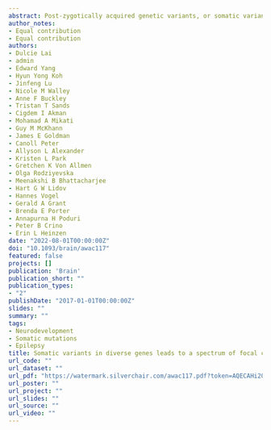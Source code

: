 ```yaml
---
abstract: Post-zygotically acquired genetic variants, or somatic variants, that arise during cortical development have emerged as important causes of focal epilepsies, particularly those due to malformations of cortical development. Pathogenic somatic variants have been identified in many genes within the PI3K-AKT-mTOR-signalling pathway in individuals with hemimegalencephaly and focal cortical dysplasia (type II), and more recently in SLC35A2 in individuals with focal cortical dysplasia (type I) or non-dysplastic epileptic cortex. Given the expanding role of somatic variants across different brain malformations, we sought to delineate the landscape of somatic variants in a large cohort of patients who underwent epilepsy surgery with hemimegalencephaly or focal cortical dysplasia. We evaluated samples from 123 children with hemimegalencephaly (n = 16), focal cortical dysplasia type I and related phenotypes (n = 48), focal cortical dysplasia type II (n = 44), or focal cortical dysplasia type III (n = 15). We performed high-depth exome sequencing in brain tissue-derived DNA from each case and identified somatic single nucleotide, indel and large copy number variants. In 75% of individuals with hemimegalencephaly and 29% with focal cortical dysplasia type II, we identified pathogenic variants in PI3K-AKT-mTOR pathway genes. Four of 48 cases with focal cortical dysplasia type I (8%) had a likely pathogenic variant in SLC35A2. While no other gene had multiple disease-causing somatic variants across the focal cortical dysplasia type I cohort, four individuals in this group had a single pathogenic or likely pathogenic somatic variant in CASK, KRAS, NF1 and NIPBL, genes previously associated with neurodevelopmental disorders. No rare pathogenic or likely pathogenic somatic variants in any neurological disease genes like those identified in the focal cortical dysplasia type I cohort were found in 63 neurologically normal controls (P = 0.017), suggesting a role for these novel variants. We also identified a somatic loss-of-function variant in the known epilepsy gene, PCDH19, present in a small number of alleles in the dysplastic tissue from a female patient with focal cortical dysplasia IIIa with hippocampal sclerosis. In contrast to focal cortical dysplasia type II, neither focal cortical dysplasia type I nor III had somatic variants in genes that converge on a unifying biological pathway, suggesting greater genetic heterogeneity compared to type II. Importantly, we demonstrate that focal cortical dysplasia types I, II and III are associated with somatic gene variants across a broad range of genes, many associated with epilepsy in clinical syndromes caused by germline variants, as well as including some not previously associated with radiographically evident cortical brain malformations.
author_notes:
- Equal contribution
- Equal contribution
authors:
- Dulcie Lai
- admin
- Edward Yang
- Hyun Yong Koh
- Jinfeng Lu
- Nicole M Walley
- Anne F Buckley
- Tristan T Sands
- Cigdem I Akman
- Mohamad A Mikati
- Guy M McKhann
- James E Goldman
- Canoll Peter
- Allyson L Alexander
- Kristen L Park
- Gretchen K Von Allmen
- Olga Rodziyevska
- Meenakshi B Bhattacharjee
- Hart G W Lidov
- Hannes Vogel
- Gerald A Grant 
- Brenda E Porter 
- Annapurna H Poduri
- Peter B Crino
- Erin L Heinzen
date: "2022-08-01T00:00:00Z"
doi: "10.1093/brain/awac117"
featured: false
projects: []
publication: 'Brain'
publication_short: ""
publication_types:
- "2"
publishDate: "2017-01-01T00:00:00Z"
slides: ""
summary: ""
tags:
- Neurodevelopment
- Somatic mutations
- Epilepsy
title: Somatic variants in diverse genes leads to a spectrum of focal cortical malformations
url_code: ""
url_dataset: ""
url_pdf: "https://watermark.silverchair.com/awac117.pdf?token=AQECAHi208BE49Ooan9kkhW_Ercy7Dm3ZL_9Cf3qfKAc485ysgAAA4cwggODBgkqhkiG9w0BBwagggN0MIIDcAIBADCCA2kGCSqGSIb3DQEHATAeBglghkgBZQMEAS4wEQQMjDBnvXGjDFmVKyREAgEQgIIDOsuWc5O1dIqtn0XAoOJaQM4a_GJwYn8ouAm4urUtWP4m2_enoFj8VV423IPRB8I1DvCDGFxJ8F93yzSx4-LmiwMbuiJFb2w4DnfiePbntVzATnLeayR2I3OD_R9mR4L56fhQhRgiuc8LP6bjEuwfzCbzsZRJ9hnS9aDUWT_Pp9euqAWOI978fP-3eY0w87JPfm9T6ClC0Yp6sz1ISXqkJ2Tzr-RucdGuWc8t5E75Z0XmCbYC-CiJdr-F4ywnhHdbaal-xaLHC5GigSpRJhDqKFJI0jy23ocqBzJ0kI0p5KOno_vMqh4FLtwuCIWvGMdjbIyzCBVaIxW_rPfeEi9L8OFc7sFwSdEkHEyqqnxbdXP7XeaI93MzO5VsGpA8bcsXbYar0CH0w7uyyMZTXbxIPcMyOEsWy0Xc-j3k87tkphilgZCfnvRfwUohoIWbzEPJIPTphlcxkLP1kVppkkndNyCLAV5317sSToMAozkAvGYhl8W0E5YmHhom1XHuxPzKKVfuCQFSh3YK-ObC-D0omc14361uGLbm-xG4GoPJC33i8Q_9qyHQ8c1A--qWlJ7WUOnjM7jrXAfpbSqT1A66PsWE3o1d7YfIpkUzLY-kizNk7gPKki35m6oKeCnqcZrR6jXGZhx9yqB6OedJi1n_dPxAvckVcaNTZvzvWMRwAGKsTenztEV-XbSGN3wZF2deIpVOxqzNRM9FZSXdejNNyqSLAM5MrvvkvDdsOvlIdhFl0VgvwomnIHwQ-zhFOjUcesXxtCnP5u6Ep2zJ3QvhAG3zZ6ST8xL3yLWZxUpAgIDvelEy_r3olfcEEjHlL7Wj6O93LMgVa4DYvChh_NuSw8_2g_O5k2ySaGq2nFwn-rCNp6ImWqTim_j8X73KTBb9HiXnsMGvlWvO4UgTGitLBxPHufiMx4y64F7eO8ldH_4ijyQGsB-FzXJ-bKrgDLI0c4MhMzndm53aosB585nUz5eZ-70HXjdzOMc8P9bt6jIsmyOtaJVEYEnsN2xqEWze4X5crxKziJgw-z4uyroSyjtRZYUs2LDPMDKv6kpRm57codeS_4ctS0L-Pyhy1Fu8KxlAF58EBF2Qu7s"
url_poster: ""
url_project: ""
url_slides: ""
url_source: ""
url_video: ""
---
```


